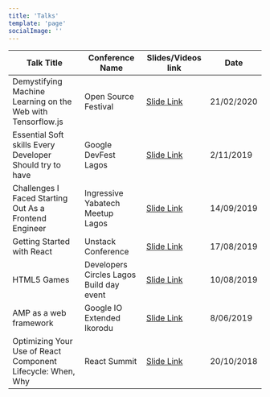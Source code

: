 ```yaml
---
title: 'Talks'
template: 'page'
socialImage: ''
---
```


| Talk Title                                                  | Conference Name                          | Slides/Videos link                                                                                                  | Date       |
| ----------------------------------------------------------- | ---------------------------------------- | ------------------------------------------------------------------------------------------------------------------- | ---------- |
| Demystifying Machine Learning on the Web with Tensorflow.js | Open Source Festival                     | [Slide Link](https://speakerdeck.com/hacktivist123/demystifying-machine-learning-on-the-web-with-tensorflow-dot-js) | 21/02/2020 |
| Essential Soft skills Every Developer Should try to have    | Google DevFest Lagos                     | [Slide Link](https://speakerdeck.com/hacktivist123/essential-soft-skills-every-developer-should-try-to-have)        | 2/11/2019  |
| Challenges I Faced Starting Out As a Frontend Engineer      | Ingressive Yabatech Meetup Lagos         | [Slide Link](https://speakerdeck.com/hacktivist123/essential-soft-skills-every-developer-should-try-to-have)        | 14/09/2019 |
| Getting Started with React                                  | Unstack Conference                       | [Slide Link](https://speakerdeck.com/hacktivist123/essential-soft-skills-every-developer-should-try-to-have)        | 17/08/2019 |
| HTML5 Games                                                 | Developers Circles Lagos Build day event | [Slide Link](https://speakerdeck.com/hacktivist123/essential-soft-skills-every-developer-should-try-to-have)        | 10/08/2019 |
| AMP as a web framework                                      | Google IO Extended Ikorodu               | [Slide Link](https://speakerdeck.com/hacktivist123/essential-soft-skills-every-developer-should-try-to-have)        | 8/06/2019  |
| Optimizing Your Use of React Component Lifecycle: When, Why | React Summit                             | [Slide Link](https://speakerdeck.com/hacktivist123/essential-soft-skills-every-developer-should-try-to-have)        | 20/10/2018 |
